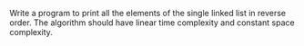 Write a program to print all the elements of the single linked list in reverse order. The 
algorithm should have linear time complexity and constant space complexity.